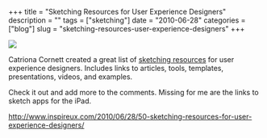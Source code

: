 +++
title = "Sketching Resources for User Experience Designers"
description = ""
tags = ["sketching"]
date = "2010-06-28"
categories = ["blog"]
slug = "sketching-resources-user-experience-designers"
+++



  <div class="notebook-screenshot"><a href="http://www.inspireux.com/2010/06/28/50-sketching-resources-for-user-experience-designers/"><img src="/media/bluga/wt4c28c77f30a14_large.jpg"/></a></div><p>Catriona Cornett created a great list of <a href="http://www.inspireux.com/2010/06/28/50-sketching-resources-for-user-experience-designers/">sketching resources</a> for user experience designers. Includes links to articles, tools, templates, presentations, videos, and examples.</p>

<p>Check it out and add more to the comments. Missing for me are the links to sketch apps for the iPad.</p>

    
  <a href="http://www.inspireux.com/2010/06/28/50-sketching-resources-for-user-experience-designers/">http://www.inspireux.com/2010/06/28/50-sketching-resources-for-user-experience-designers/</a>
